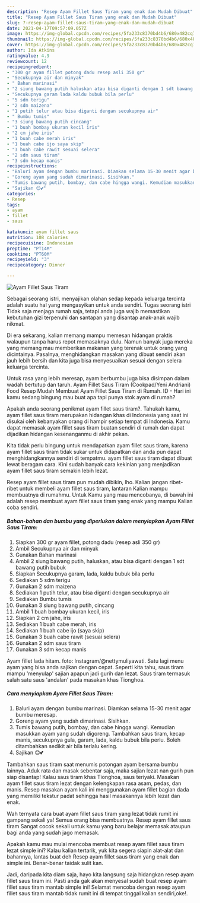 ```yaml
---
description: "Resep Ayam Fillet Saus Tiram yang enak dan Mudah Dibuat"
title: "Resep Ayam Fillet Saus Tiram yang enak dan Mudah Dibuat"
slug: 7-resep-ayam-fillet-saus-tiram-yang-enak-dan-mudah-dibuat
date: 2021-04-17T09:57:09.057Z
image: https://img-global.cpcdn.com/recipes/5fa233c8370bd4b6/680x482cq70/ayam-fillet-saus-tiram-foto-resep-utama.jpg
thumbnail: https://img-global.cpcdn.com/recipes/5fa233c8370bd4b6/680x482cq70/ayam-fillet-saus-tiram-foto-resep-utama.jpg
cover: https://img-global.cpcdn.com/recipes/5fa233c8370bd4b6/680x482cq70/ayam-fillet-saus-tiram-foto-resep-utama.jpg
author: Ida Atkins
ratingvalue: 4.9
reviewcount: 12
recipeingredient:
- "300 gr ayam fillet potong dadu resep asli 350 gr"
- "Secukupnya air dan minyak"
- " Bahan marinasi"
- "2 siung bawang putih haluskan atau bisa diganti dengan 1 sdt bawang putih bubuk"
- "Secukupnya garam lada kaldu bubuk bila perlu"
- "5 sdm terigu"
- "2 sdm maizena"
- "1 putih telur atau bisa diganti dengan secukupnya air"
- " Bumbu tumis"
- "3 siung bawang putih cincang"
- "1 buah bombay ukuran kecil iris"
- "2 cm jahe iris"
- "1 buah cabe merah iris"
- "1 buah cabe ijo saya skip"
- "3 buah cabe rawit sesuai selera"
- "2 sdm saus tiram"
- "3 sdm kecap manis"
recipeinstructions:
- "Baluri ayam dengan bumbu marinasi. Diamkan selama 15-30 menit agar bumbu meresap."
- "Goreng ayam yang sudah dimarinasi. Sisihkan."
- "Tumis bawang putih, bombay, dan cabe hingga wangi. Kemudian masukkan ayam yang sudah digoreng. Tambahkan saus tiram, kecap manis, secukupnya gula, garam, lada, kaldu bubuk bila perlu. Boleh ditambahkan sedikit air bila terlalu kering."
- "Sajikan 😊💕"
categories:
- Resep
tags:
- ayam
- fillet
- saus

katakunci: ayam fillet saus 
nutrition: 108 calories
recipecuisine: Indonesian
preptime: "PT14M"
cooktime: "PT60M"
recipeyield: "3"
recipecategory: Dinner

---
```



![Ayam Fillet Saus Tiram](https://img-global.cpcdn.com/recipes/5fa233c8370bd4b6/680x482cq70/ayam-fillet-saus-tiram-foto-resep-utama.jpg)

Sebagai seorang istri, menyajikan olahan sedap kepada keluarga tercinta adalah suatu hal yang mengasyikan untuk anda sendiri. Tugas seorang istri Tidak saja menjaga rumah saja, tetapi anda juga wajib memastikan kebutuhan gizi terpenuhi dan santapan yang disantap anak-anak wajib nikmat.

Di era  sekarang, kalian memang mampu memesan hidangan praktis walaupun tanpa harus repot memasaknya dulu. Namun banyak juga mereka yang memang mau memberikan makanan yang terenak untuk orang yang dicintainya. Pasalnya, menghidangkan masakan yang dibuat sendiri akan jauh lebih bersih dan kita juga bisa menyesuaikan sesuai dengan selera keluarga tercinta. 

Untuk rasa yang lebih meresap, ayam berbumbu juga bisa disimpan dalam wadah bertutup dan taruh. Ayam Fillet Saus Tiram (Cookpad/Yeni Andriani) Food Resep Mudah Membuat Ayam Fillet Saus Tiram di Rumah. ID - Hari ini kamu sedang bingung mau buat apa tapi punya stok ayam di rumah?

Apakah anda seorang penikmat ayam fillet saus tiram?. Tahukah kamu, ayam fillet saus tiram merupakan hidangan khas di Indonesia yang saat ini disukai oleh kebanyakan orang di hampir setiap tempat di Indonesia. Kamu dapat memasak ayam fillet saus tiram buatan sendiri di rumah dan dapat dijadikan hidangan kesenanganmu di akhir pekan.

Kita tidak perlu bingung untuk mendapatkan ayam fillet saus tiram, karena ayam fillet saus tiram tidak sukar untuk didapatkan dan anda pun dapat menghidangkannya sendiri di tempatmu. ayam fillet saus tiram dapat dibuat lewat beragam cara. Kini sudah banyak cara kekinian yang menjadikan ayam fillet saus tiram semakin lebih lezat.

Resep ayam fillet saus tiram pun mudah dibikin, lho. Kalian jangan ribet-ribet untuk membeli ayam fillet saus tiram, lantaran Kalian mampu membuatnya di rumahmu. Untuk Kamu yang mau mencobanya, di bawah ini adalah resep membuat ayam fillet saus tiram yang enak yang mampu Kalian coba sendiri.

<!--inarticleads1-->

##### Bahan-bahan dan bumbu yang diperlukan dalam menyiapkan Ayam Fillet Saus Tiram:

1. Siapkan 300 gr ayam fillet, potong dadu (resep asli 350 gr)
1. Ambil Secukupnya air dan minyak
1. Gunakan  Bahan marinasi
1. Ambil 2 siung bawang putih, haluskan, atau bisa diganti dengan 1 sdt bawang putih bubuk
1. Siapkan Secukupnya garam, lada, kaldu bubuk bila perlu
1. Sediakan 5 sdm terigu
1. Gunakan 2 sdm maizena
1. Sediakan 1 putih telur, atau bisa diganti dengan secukupnya air
1. Sediakan  Bumbu tumis
1. Gunakan 3 siung bawang putih, cincang
1. Ambil 1 buah bombay ukuran kecil, iris
1. Siapkan 2 cm jahe, iris
1. Sediakan 1 buah cabe merah, iris
1. Sediakan 1 buah cabe ijo (saya skip)
1. Gunakan 3 buah cabe rawit (sesuai selera)
1. Gunakan 2 sdm saus tiram
1. Gunakan 3 sdm kecap manis


Ayam fillet lada hitam. foto: Instagram/@nettymuliyawati. Satu lagi menu ayam yang bisa anda sajikan dengan cepat. Seperti kita tahu, saus tiram mampu &#39;menyulap&#39; sajian apapun jadi gurih dan lezat. Saus tiram termasuk salah satu saus &#39;andalan&#39; pada masakan khas Tionghoa. 

<!--inarticleads2-->

##### Cara menyiapkan Ayam Fillet Saus Tiram:

1. Baluri ayam dengan bumbu marinasi. Diamkan selama 15-30 menit agar bumbu meresap.
1. Goreng ayam yang sudah dimarinasi. Sisihkan.
1. Tumis bawang putih, bombay, dan cabe hingga wangi. Kemudian masukkan ayam yang sudah digoreng. Tambahkan saus tiram, kecap manis, secukupnya gula, garam, lada, kaldu bubuk bila perlu. Boleh ditambahkan sedikit air bila terlalu kering.
1. Sajikan 😊💕


Tambahkan saus tiram saat menumis potongan ayam bersama bumbu lainnya. Aduk rata dan masak sebentar saja, maka sajian lezat nan gurih pun siap disantap! Kalau saus tiram khas Tionghoa, saus teriyaki. Masakan ayam fillet saus tiram lezat dengan kelengkapan rasa asam, pedas, dan manis. Resep masakan ayam kali ini menggunakan ayam fillet bagian dada yang memiliki tekstur padat sehingga hasil masakannya lebih lezat dan enak. 

Wah ternyata cara buat ayam fillet saus tiram yang lezat tidak rumit ini gampang sekali ya! Semua orang bisa membuatnya. Resep ayam fillet saus tiram Sangat cocok sekali untuk kamu yang baru belajar memasak ataupun bagi anda yang sudah jago memasak.

Apakah kamu mau mulai mencoba membuat resep ayam fillet saus tiram lezat simple ini? Kalau kalian tertarik, yuk kita segera siapin alat-alat dan bahannya, lantas buat deh Resep ayam fillet saus tiram yang enak dan simple ini. Benar-benar taidak sulit kan. 

Jadi, daripada kita diam saja, hayo kita langsung saja hidangkan resep ayam fillet saus tiram ini. Pasti anda gak akan menyesal sudah buat resep ayam fillet saus tiram mantab simple ini! Selamat mencoba dengan resep ayam fillet saus tiram mantab tidak rumit ini di tempat tinggal kalian sendiri,oke!.

